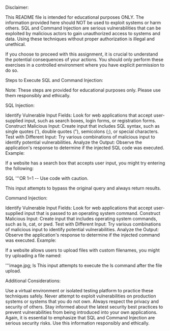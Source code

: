 Disclaimer:

This README file is intended for educational purposes ONLY. The information provided here should NOT be used to exploit systems or harm others. SQL and Command Injection are serious vulnerabilities that can be exploited by malicious actors to gain unauthorized access to systems and data. Using these techniques without proper authorization is illegal and unethical.

If you choose to proceed with this assignment, it is crucial to understand the potential consequences of your actions. You should only perform these exercises in a controlled environment where you have explicit permission to do so.

Steps to Execute SQL and Command Injection:

Note: These steps are provided for educational purposes only. Please use them responsibly and ethically.

SQL Injection:

Identify Vulnerable Input Fields: Look for web applications that accept user-supplied input, such as search boxes, login forms, or registration forms.
Construct Malicious Input: Create input that includes SQL syntax, such as single quotes ('), double quotes ("), semicolons (;), or special characters.
Test with Different Input: Try various combinations of malicious input to identify potential vulnerabilities.
Analyze the Output: Observe the application's response to determine if the injected SQL code was executed.
Example:

If a website has a search box that accepts user input, you might try entering the following:

SQL
'''OR 1=1 --
Use code with caution.

This input attempts to bypass the original query and always return results.

Command Injection:

Identify Vulnerable Input Fields: Look for web applications that accept user-supplied input that is passed to an operating system command.
Construct Malicious Input: Create input that includes operating system commands, such as ls, cat, or pwd.
Test with Different Input: Try various combinations of malicious input to identify potential vulnerabilities.
Analyze the Output: Observe the application's response to determine if the injected command was executed.
Example:

If a website allows users to upload files with custom filenames, you might try uploading a file named:

'''image.jpg; ls
This input attempts to execute the ls command after the file upload.

Additional Considerations:

Use a virtual environment or isolated testing platform to practice these techniques safely.
Never attempt to exploit vulnerabilities on production systems or systems that you do not own.
Always respect the privacy and security of others.
Stay informed about the latest security best practices to prevent vulnerabilities from being introduced into your own applications.
Again, it is essential to emphasize that SQL and Command Injection are serious security risks. Use this information responsibly and ethically.
